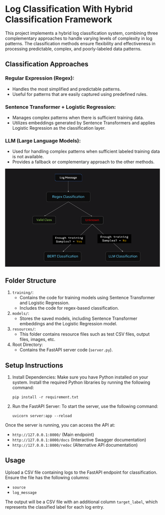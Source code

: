 # Log Classification With Hybrid Classification Framework
This project implements a hybrid log classification system, combining three complementary approaches to handle varying levels of complexity in log patterns. The classification methods ensure flexibility and effectiveness in processing predictable, complex, and poorly-labeled data patterns.
## Classification Approaches
### Regular Expression (Regex):
- Handles the most simplified and predictable patterns.
- Useful for patterns that are easily captured using predefined rules.
### Sentence Transformer + Logistic Regression:
- Manages complex patterns when there is sufficient training data.
- Utilizes embeddings generated by Sentence Transformers and applies Logistic Regression as the classification layer.
### LLM (Large Language Models):
- Used for handling complex patterns when sufficient labeled training data is not available.
- Provides a fallback or complementary approach to the other methods.

![](https://github.com/TranQuocDat0405/Log_Classification_System/blob/main/resources/arch.png)
## Folder Structure
1. `training/`:
   - Contains the code for training models using Sentence Transformer and Logistic Regression.
   - Includes the code for regex-based classification.
2. `models/`:
   - Stores the saved models, including Sentence Transformer embeddings and the Logistic Regression model.
3. `resources/`:
   - This folder contains resource files such as test CSV files, output files, images, etc.
4. Root Directory:
   - Contains the FastAPI server code (`server.py`).

## Setup Instructions
1. Install Dependencies: Make sure you have Python installed on your system. Install the required Python libraries by running the following command:
   ```
   pip install -r requirement.txt
   ```
2. Run the FastAPI Server: To start the server, use the following command:
   ```
   uvicorn server:app --reload
   ```
Once the server is running, you can access the API at:
- `http://127.0.0.1:8000/` (Main endpoint)
- `http://127.0.0.1:8000/docs` (Interactive Swagger documentation)
- `http://127.0.0.1:8000/redoc` (Alternative API documentation)

## Usage
Upload a CSV file containing logs to the FastAPI endpoint for classification. Ensure the file has the following columns:
* `source`
* `log_message`

The output will be a CSV file with an additional column `target_label`, which represents the classified label for each log entry.

